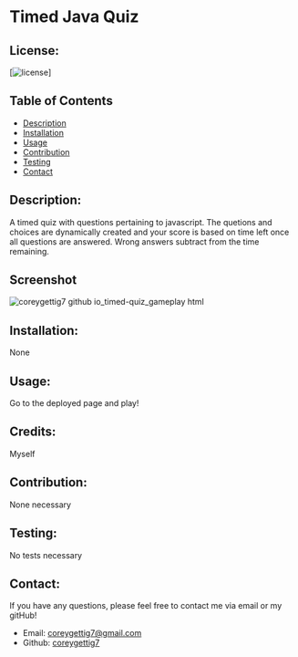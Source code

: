 # Timed Java Quiz

  ## License:
  [![license](https://img.shields.io/badge/license--blue.svg)]
  
  ## Table of Contents
  - [Description](#description)
  - [Installation](#installation)
  - [Usage](#usage)
  - [Contribution](#contribution)
  - [Testing](#testing)
  - [Contact](#contact)

  ## Description:
  A timed quiz with questions pertaining to javascript. The quetions and choices are dynamically created and your score is based on time left once all questions are answered. Wrong answers subtract from the time remaining.

  ## Screenshot
  ![coreygettig7 github io_timed-quiz_gameplay html](https://user-images.githubusercontent.com/94506919/166089808-f20e526c-83f3-47e1-865f-3f628901a059.png)

  ## Installation:
  None

  ## Usage:
  Go to the deployed page and play!

  ## Credits:
  Myself

  ## Contribution:
  None necessary

  ## Testing:
  No tests necessary

  ## Contact:
  If you have any questions, please feel free to contact me via email or my gitHub!
  - Email: [coreygettig7@gmail.com](sendto:user@example.com)
  - Github: [coreygettig7](https://github.com/coreygettig7)
